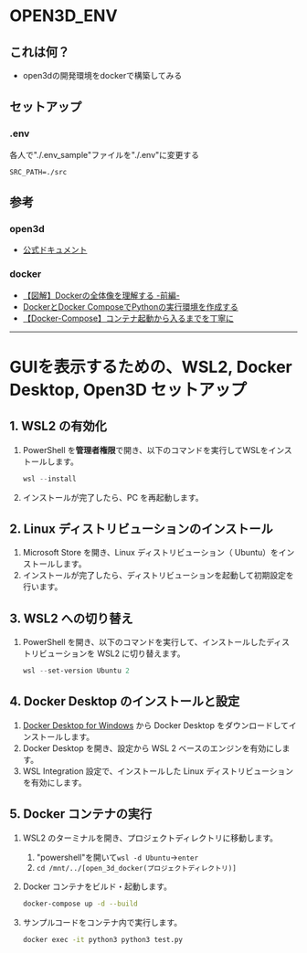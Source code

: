 # OPEN3D_ENV

## これは何？
- open3dの開発環境をdockerで構築してみる

## セットアップ

### .env
各人で"./.env_sample"ファイルを"./.env"に変更する
```.env
SRC_PATH=./src
```

## 参考

### open3d
- [公式ドキュメント](http://www.open3d.org/docs/release/index.html)

### docker
- [【図解】Dockerの全体像を理解する -前編-](https://qiita.com/etaroid/items/b1024c7d200a75b992fc)
- [DockerとDocker ComposeでPythonの実行環境を作成する](https://zuma-lab.com/posts/docker-python-settings)
- [【Docker-Compose】コンテナ起動から入るまでを丁寧に](https://qiita.com/tsuboyataiki/items/90dbe94553d3dea39b19)


---

# GUIを表示するための、WSL2, Docker Desktop, Open3D セットアップ

## 1. WSL2 の有効化

1. PowerShell を**管理者権限**で開き、以下のコマンドを実行してWSLをインストールします。
    ```powershell
    wsl --install
    ```

2. インストールが完了したら、PC を再起動します。

## 2. Linux ディストリビューションのインストール

1. Microsoft Store を開き、Linux ディストリビューション（ Ubuntu）をインストールします。
2. インストールが完了したら、ディストリビューションを起動して初期設定を行います。

## 3. WSL2 への切り替え

1. PowerShell を開き、以下のコマンドを実行して、インストールしたディストリビューションを WSL2 に切り替えます。
    ```powershell
    wsl --set-version Ubuntu 2
    ```

## 4. Docker Desktop のインストールと設定

1. [Docker Desktop for Windows](https://www.docker.com/products/docker-desktop) から Docker Desktop をダウンロードしてインストールします。
2. Docker Desktop を開き、設定から WSL 2 ベースのエンジンを有効にします。
3. WSL Integration 設定で、インストールした Linux ディストリビューションを有効にします。

## 5. Docker コンテナの実行

1. WSL2 のターミナルを開き、プロジェクトディレクトリに移動します。
   1. "powershell"を開いて`wsl -d Ubuntu`->`enter`
   2. `cd /mnt/../[open_3d_docker(プロジェクトディレクトリ)]`

2. Docker コンテナをビルド・起動します。
    ```bash
    docker-compose up -d --build
    ```

3. サンプルコードをコンテナ内で実行します。
    ```bash
    docker exec -it python3 python3 test.py
    ```

